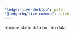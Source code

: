 ```yaml
---
"ledger-live-desktop": patch
"@ledgerhq/live-common": patch
---
```


replace static data by cdn data
